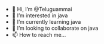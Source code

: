 - 👋 Hi, I’m @Teluguammai
- 👀 I’m interested in java
- 🌱 I’m currently learning java
- 💞️ I’m looking to collaborate on java
- 📫 How to reach me...

<!---
Teluguammai/Teluguammai is a ✨ special ✨ repository because its `README.md` (this file) appears on your GitHub profile.
You can click the Preview link to take a look at your changes.
--->
